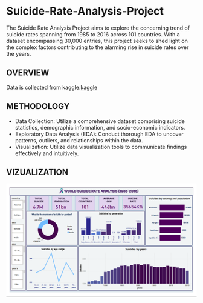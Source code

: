 # Suicide-Rate-Analysis-Project
The Suicide Rate Analysis Project aims to explore the concerning trend of suicide rates spanning from 1985 to 2016 across 101 countries. With a dataset encompassing 30,000 entries, this project seeks to shed light on the complex factors contributing to the alarming rise in suicide rates over the years.

## OVERVIEW
Data is collected from kaggle:[kaggle](https://www.kaggle.com/datasets/russellyates88/suicide-rates-overview-1985-to-2016)

## METHODOLOGY
+ Data Collection: Utilize a comprehensive dataset comprising suicide statistics, demographic information, and socio-economic indicators.
+ Exploratory Data Analysis (EDA): Conduct thorough EDA to uncover patterns, outliers, and relationships within the data.
+ Visualization: Utilize data visualization tools to communicate findings effectively and intuitively.

## VIZUALIZATION
![Vizualization](https://github.com/Pinnie232/Suicide-Rate-Analysis-Project/blob/main/vizualization.png)
